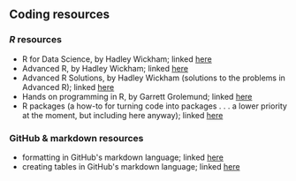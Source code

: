 ## Coding resources

### *R* resources
* R for Data Science, by Hadley Wickham; linked [here](https://r4ds.had.co.nz/)
* Advanced R, by Hadley Wickham; linked [here](https://adv-r.hadley.nz/index.html)
* Advanced R Solutions, by Hadley Wickham (solutions to the problems in Advanced R); linked [here](https://advanced-r-solutions.rbind.io/)
* Hands on programming in R, by Garrett Grolemund; linked [here](https://rstudio-education.github.io/hopr/index.html)
* R packages (a how-to for turning code into packages . . . a lower priority at the moment, but including here anyway); linked [here](https://r-pkgs.org/)

### GitHub & markdown resources
* formatting in GitHub's markdown language; linked [here](https://docs.github.com/en/get-started/writing-on-github/getting-started-with-writing-and-formatting-on-github/basic-writing-and-formatting-syntax)
* creating tables in GitHub's markdown language; linked [here](https://www.pluralsight.com/guides/working-tables-github-markdown)
